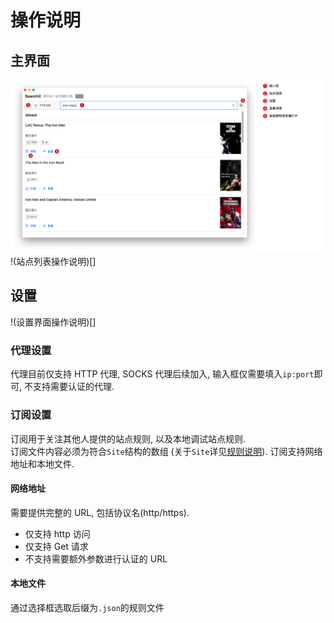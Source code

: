 # 操作说明
## 主界面
![主界面操作说明](https://raw.githubusercontent.com/LanyuanXiaoyao-Studio/SearchX/master/screenshot/index-layout.png)
!(站点列表操作说明)[]

## 设置
!(设置界面操作说明)[]

### 代理设置
代理目前仅支持 HTTP 代理, SOCKS 代理后续加入, 输入框仅需要填入`ip:port`即可, 不支持需要认证的代理.

### 订阅设置
订阅用于关注其他人提供的站点规则, 以及本地调试站点规则.  
订阅文件内容必须为符合`Site`结构的数组 (关于`Site`详见[规则说明]()).
订阅支持网络地址和本地文件.

#### 网络地址
需要提供完整的 URL, 包括协议名(http/https).
- 仅支持 http 访问
- 仅支持 Get 请求
- 不支持需要额外参数进行认证的 URL

#### 本地文件
通过选择框选取后缀为`.json`的规则文件